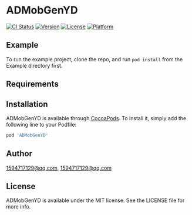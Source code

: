 # ADMobGenYD

[![CI Status](https://img.shields.io/travis/1594717129@qq.com/ADMobGenYD.svg?style=flat)](https://travis-ci.org/1594717129@qq.com/ADMobGenYD)
[![Version](https://img.shields.io/cocoapods/v/ADMobGenYD.svg?style=flat)](https://cocoapods.org/pods/ADMobGenYD)
[![License](https://img.shields.io/cocoapods/l/ADMobGenYD.svg?style=flat)](https://cocoapods.org/pods/ADMobGenYD)
[![Platform](https://img.shields.io/cocoapods/p/ADMobGenYD.svg?style=flat)](https://cocoapods.org/pods/ADMobGenYD)

## Example

To run the example project, clone the repo, and run `pod install` from the Example directory first.

## Requirements

## Installation

ADMobGenYD is available through [CocoaPods](https://cocoapods.org). To install
it, simply add the following line to your Podfile:

```ruby
pod 'ADMobGenYD'
```

## Author

1594717129@qq.com, 1594717129@qq.com

## License

ADMobGenYD is available under the MIT license. See the LICENSE file for more info.
